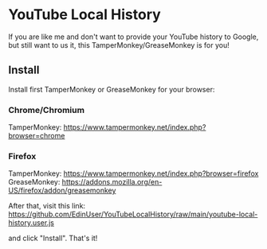 # YouTube Local History

If you are like me and don't want to provide your YouTube history to Google, but still want to us it, this TamperMonkey/GreaseMonkey is for you!

## Install
Install first TamperMonkey or GreaseMonkey for your browser:

### Chrome/Chromium
TamperMonkey: https://www.tampermonkey.net/index.php?browser=chrome

### Firefox
TamperMonkey: https://www.tampermonkey.net/index.php?browser=firefox
GreaseMonkey: https://addons.mozilla.org/en-US/firefox/addon/greasemonkey

After that, visit this link:
https://github.com/EdinUser/YouTubeLocalHistory/raw/main/youtube-local-history.user.js

and click "Install". That's it!

